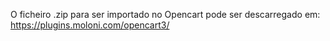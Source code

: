 O ficheiro .zip para ser importado no Opencart pode ser descarregado em: <br>
<a href="https://plugins.moloni.com/opencart3/" target="_blank">https://plugins.moloni.com/opencart3/</a>
